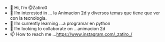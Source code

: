 - 👋 Hi, I’m @Zatiro0
- 👀 I’m interested in ... la Animacion 2d y diversos temas que tiene que ver con la tecnologia.
- 🌱 I’m currently learning ...a programar en python
- 💞️ I’m looking to collaborate on ...animacion 2d
- 📫 How to reach me ...https://www.instagram.com/_zatiro_/

<!---
Zatiro0/Zatiro0 is a ✨ special ✨ repository because its `README.md` (this file) appears on your GitHub profile.
You can click the Preview link to take a look at your changes.
--->
